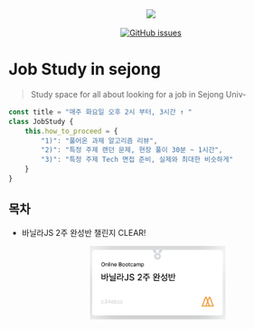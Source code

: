 <div align = "center">
    <img src="https://img.shields.io/badge/license-MIT-green" />

[![GitHub issues](https://img.shields.io/github/issues/sejong-algorithm/Study-Renew)](https://github.com/sejong-algorithm/Study-Renew/issues)
<!-- [![GitHub forks](https://img.shields.io/github/forks/Nuung/all-about-javascript)](https://github.com/Nuung/all-about-javascript/network) -->
<!-- [![GitHub stars](https://img.shields.io/github/stars/Nuung/all-about-javascript)](https://github.com/Nuung/all-about-javascript/stargazers) -->
</div>

# Job Study in sejong 

> Study space for all about looking for a job in Sejong Univ-

``` javascript
const title = "매주 화요일 오후 2시 부터, 3시간 ↑ "
class JobStudy {
    this.how_to_proceed = {
        "1)": "풀어온 과제 알고리즘 리뷰",
        "2)": "특정 주제 랜던 문제, 현장 풀이 30분 ~ 1시간",
        "3)": "특정 주제 Tech 면접 준비, 실제와 최대한 비슷하게"
    }
}
```

## 목차

- 바닐라JS 2주 완성반 챌린지 CLEAR!

    <div align = center><img src="https://github.com/Nuung/all-about-javascript/blob/master/NomadJS/images/clear.png" width="50%"/></div>